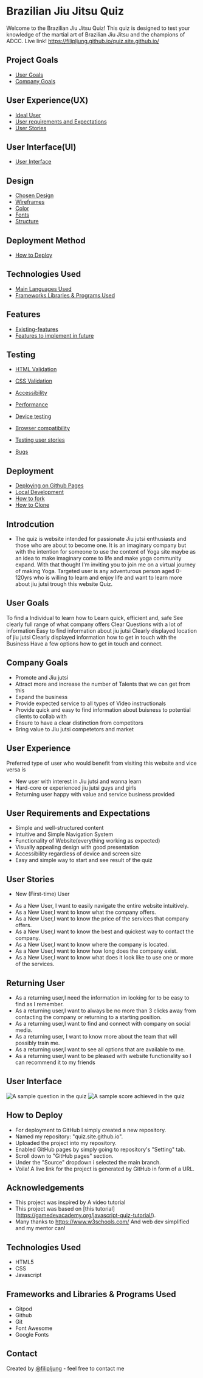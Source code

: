 # Brazilian Jiu Jitsu Quiz
Welcome to the Brazilian Jiu Jitsu Quiz! This quiz is designed to test your knowledge of the martial art of Brazilian Jiu Jitsu and the champions of ADCC.
Live link!
https://filipljung.github.io/quiz.site.github.io/

## Project Goals
* [User Goals](#User-Goals)
* [Company Goals](#Company-Goals)

## User Experience(UX)
* [Ideal User](#Ideal-User)
* [User requirements and Expectations](#User-Requirements-and-Expectations)
* [User Stories](#User-Stories)

## User Interface(UI)
* [User Interface](#User-Interface)

## Design 
* [Chosen Design](#Chosen-Deisgn)
* [Wireframes](#Wireframes)
* [Color](#Color)
* [Fonts](#Fonts)
* [Structure](#Structure)

## Deployment Method
* [How to Deploy](#How-to-Deploy)

## Technologies Used

* [Main Languages Used](#Main-Languages-Used)
* [Frameworks Libraries & Programs Used](#Frameworks-Libraries-&-Programs-Used)


## Features

* [Existing-features](#Existing-features)
* [Features to implement in future](#Features-to-implement-in-future)

## Testing 

* [HTML Validation](#HTML-Validation)
* [CSS Validation](#CSS-Validation)
* [Accessibility](#Accessibility)
* [Performance](#Performance)
* [Device testing](#Device-testing)
* [Browser compatibility](#Browser-compatibility)
* [Testing user stories](#Testing-user-stories)

* [Bugs](#Bugs)

## Deployment 
* [Deploying on Github Pages](#Deploying-on-Github-Pages)
* [Local Development](#Local-Development)
* [How to fork](#How-to-Fork)
* [How to Clone](#How-to-Clone)


## Introdcution
- The quiz is website intended for passionate Jiu jutsi enthusiasts and those who are about to become one. It is an imaginary company but with the intention for someone to use the content of Yoga site maybe as an idea to make imaginary come to life and make yoga community expand. With that thought I'm inviting you to join me on a virtual journey of making Yoga. Targeted user is any adventurous person aged 0-120yrs who is willing to learn and enjoy life and want to learn more about jiu jutsi trough this website Quiz. 



## User Goals

To find a Individual to learn how to Learn quick, efficient and, safe
See clearly full range of what company offers
Clear Questions with a lot of information
Easy to find information about jiu jutsi
Clearly displayed location of jiu jutsi
Clearly displayed information how to get in touch with the Business
Have a few options how to get in touch and connect.

## Company Goals 

- Promote and Jiu jutsi
- Attract more and increase the number of Talents that we can get from this
- Expand the business
- Provide expected service to all types of Video instructionals
- Provide quick and easy to find information about buisness to potential clients to collab with
- Ensure to have a clear distinction from competitors
- Bring value to Jiu jutsi competetors and market



## User Experience
Preferred type of user who would benefit from visiting this website and vice versa is

- New user with interest in Jiu jutsi and wanna learn
- Hard-core or experienced jiu jutsi guys and girls
- Returning user happy with value and service business provided



## User Requirements and Expectations
- Simple and well-structured content
- Intuitive and Simple Navigation System
- Functionality of Website(everything working as expected)
- Visually appealing design with good presentation
- Accessibility regardless of device and screen size
- Easy and simple way to start and see result of the quiz


## User Stories
* New (First-time) User
- As a New User, I want to easily navigate the entire website intuitively.
- As a New User,I want to know what the company offers.
- As a New User,I want to know the price of the services that company offers.
- As a New User,I want to know the best and quickest way to contact the company.
- As a New User,I want to know where the company is located.
- As a New User,I want to know how long does the company exist.
- As a New User,I want to know what does it look like to use one or more of the services.

## Returning User 

- As a returning user,I need the information im looking for to be easy to find as I remember.
- As a returning user,I want to always be no more than 3 clicks away from contacting the company or returning to a starting position.
- As a returning user,I want to find and connect with company on social media.
- As a returning user, I want to know more about the team that will possibly train me.
- As a returning user,I want to see all options that are available to me.
- As a returning user,I want to be pleased with website functionality so I can recommend it to my friends


## User Interface
![A sample question in the quiz](images/Question.PNG)
![A sample score achieved in the quiz](images/score.PNG)


## How to Deploy
- For deployment to GitHub I simply created a new repository.
- Named my repository: "quiz.site.github.io".
- Uploaded the project into my repository.
- Enabled GitHub pages by simply going to repository's "Setting" tab.
- Scroll down to "GitHub pages" section.
- Under the "Source" dropdown i selected the main branch.
- Voila! A live link for the project is generated by GitHub in form of a URL.


## Acknowledgements

- This project was inspired by A video tutorial
- This project was based on [this tutorial] (https://gamedevacademy.org/javascript-quiz-tutorial/).
- Many thanks to https://www.w3schools.com/ And web dev simplified and my mentor can!

## Technologies Used

- HTML5
- CSS
- Javascript

## Frameworks and Libraries & Programs Used

- Gitpod
- Github
- Git
- Font Awesome
- Google Fonts

## Contact
Created by [@filipljung](@github.com/filipljung) - feel free to contact me
